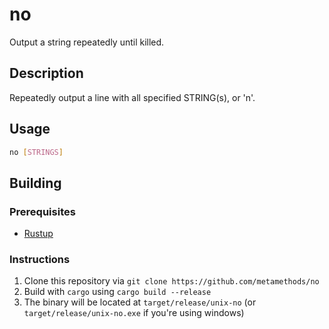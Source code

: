 # no
Output a string repeatedly until killed.

## Description
Repeatedly output a line with all specified STRING(s), or 'n'.

## Usage
```bash
no [STRINGS]
```

## Building
### Prerequisites
* [Rustup](https://rustup.rs/)

### Instructions
1. Clone this repository via `git clone https://github.com/metamethods/no`
2. Build with `cargo` using `cargo build --release`
3. The binary will be located at `target/release/unix-no` (or `target/release/unix-no.exe` if you're using windows)